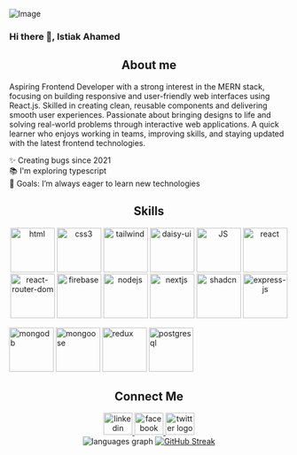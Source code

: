![Image](https://i.ibb.co/Y4fsDxCJ/Linked-In-Article-Cover-Image-1.png)

### Hi there 👋, Istiak Ahamed


<h2 align="center">About me</h2>


Aspiring Frontend Developer with a strong interest in the MERN stack, focusing on building responsive and user-friendly web interfaces using React.js. Skilled in creating clean, reusable components and delivering smooth user experiences. Passionate about bringing designs to life and solving real-world problems through interactive web applications. A quick learner who enjoys working in teams, improving skills, and staying updated with the latest frontend technologies.
 <p align="left">✨ Creating bugs since 2021<br>📚 I'm exploring typescript<br>🎯 Goals:  I’m always eager to learn new technologies</p>

<h2 align="center">Skills</h2>

<p align="center"> <img src="https://i.ibb.co.com/0h3f64T/html.png" alt="html" width="80" height="80"/> <img src="https://i.ibb.co.com/NSGQQ8G/css.png" alt="css3" width="80" height="80"/> <img src="https://i.ibb.co.com/MSmsBnJ/tailwind-css.png" alt="tailwind" width="80" height="80"/> <img src="https://i.ibb.co.com/G0QdsKm/daisy-ui.png" alt="daisy-ui" width="80" height="80"/> <img src="https://i.ibb.co.com/YZYHgfW/java-script.png" alt="JS" width="80" height="80"/> <img src="https://i.ibb.co.com/LngHzGG/react.png" alt="react" width="80" height="80"/> <img src="https://i.ibb.co.com/HzmVMM0/react-router-dom.png" alt="react-router-dom" width="80" height="80"/> <img src="https://i.ibb.co.com/7XDxD8w/firebase.png" alt="firebase" width="80" height="80"/> <img src="https://i.ibb.co.com/hWt5XR8/node-js.png" alt="nodejs" width="80" height="80"/> <img src="https://i.ibb.co.com/fzKdc4VX/nextjs.png" alt="nextjs" width="80" height="80"/> <img src="https://i.ibb.co/FL7nM7mj/shadcn.png" alt="shadcn" width="80" height="80"/> <img src="https://i.ibb.co.com/KD8Yn8V/express-js.png" alt="express-js" width="80" height="80"/> </p> <img src="https://i.ibb.co.com/wJQqrgG/mongodb.png" alt="mongodb" width="80" height="80"/> <img src="https://i.ibb.co/mVmVbmnv/mongoose.png" alt="mongoose" width="80" height="80"/> <img src="https://i.ibb.co/8nqt9sKt/redux.png" alt="redux" width="80" height="80"/> <img src="https://i.ibb.co/prPdMXX2/postgresql.png" alt="postgresql" width="80" height="80"/>

<h2 align="center">Connect Me</h2>


<div align="center">
  <a href="https://www.linkedin.com/in/istiak-ahamed-0619at/" target="_blank">
    <img src="https://raw.githubusercontent.com/maurodesouza/profile-readme-generator/master/src/assets/icons/social/linkedin/default.svg" width="52" height="40" alt="linkedin logo"  />
  </a>
  <a href="https://www.facebook.com/istiak.ahamed.19/" target="_blank">
    <img src="https://raw.githubusercontent.com/maurodesouza/profile-readme-generator/master/src/assets/icons/social/facebook/default.svg" width="52" height="40" alt="facebook logo"  />
  </a>
  <a href="https://x.com/ISTIAKA13842838" target="_blank">
    <img src="https://raw.githubusercontent.com/maurodesouza/profile-readme-generator/master/src/assets/icons/social/twitter/default.svg" width="52" height="40" alt="twitter logo"  />
  </a>
</div>


<div align="center">
  <img src="https://github-readme-stats.vercel.app/api/top-langs?username=istiak19&locale=en&hide_title=false&layout=compact&card_width=520&langs_count=5&theme=dracula&hide_border=false&order=2" alt="languages graph"  />
<a href="https://git.io/streak-stats"><img src="https://streak-stats.demolab.com?user=istiak19&theme=dark" alt="GitHub Streak" /></a>
</div>
